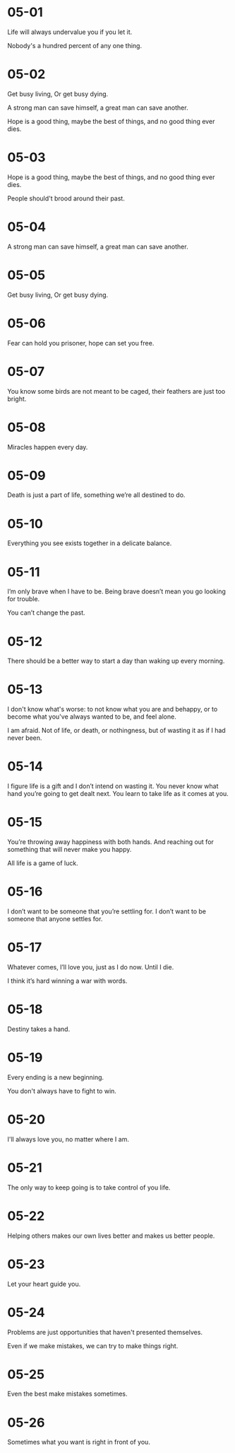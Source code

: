 # 05-01

Life will always undervalue you if you let it.

Nobody's a hundred percent of any one thing.

# 05-02

Get busy living, Or get busy dying.

A strong man can save himself, a great man can save another.

Hope is a good thing, maybe the best of things, and no good thing ever dies.

# 05-03

Hope is a good thing, maybe the best of things, and no good thing ever dies.

People should't brood around their past.

# 05-04

A strong man can save himself, a great man can save another.

# 05-05

Get busy living, Or get busy dying.

# 05-06

Fear can hold you prisoner, hope can set you free.

# 05-07

You know some birds are not meant to be caged, their feathers are just too bright.

# 05-08

Miracles happen every day.

# 05-09

Death is just a part of life, something we’re all destined to do.

# 05-10

Everything you see exists together in a delicate balance.

# 05-11

I’m only brave when I have to be. Being brave doesn’t mean you go looking for trouble.

You can’t change the past.

# 05-12

There should be a better way to start a day than waking up every morning.

# 05-13

I don't know  what's worse: to not know what you are and behappy, or to become what you've always wanted to be, and feel alone.

I am afraid. Not of life, or death, or nothingness, but of wasting it as if I had never been.

# 05-14

I figure life is a gift and I don’t intend on wasting it. You never know what hand you’re going to get dealt next. You learn to take life as it comes at you.

# 05-15

You’re throwing away happiness with both hands. And reaching out for something that will never make you happy.

All life is a game of luck.

# 05-16

I don’t want to be someone that you’re settling for. I don’t want to be someone that anyone settles for.

# 05-17

Whatever comes, I’ll love you, just as I do now. Until I die.

I think it’s hard winning a war with words.

# 05-18

Destiny takes a hand.

# 05-19

Every ending is a new beginning.

You don't always have to fight to win.

# 05-20

I'll always love you, no matter where I am.

# 05-21

The only way to keep going is to take control of you life.

# 05-22

Helping others makes our own lives better and makes us better people.

# 05-23

Let your heart guide you.

# 05-24

Problems are just opportunities that haven't presented themselves.

Even if we make mistakes, we can try to make things right.

# 05-25

Even the best make mistakes sometimes.

# 05-26

Sometimes what you want is right in front of you.